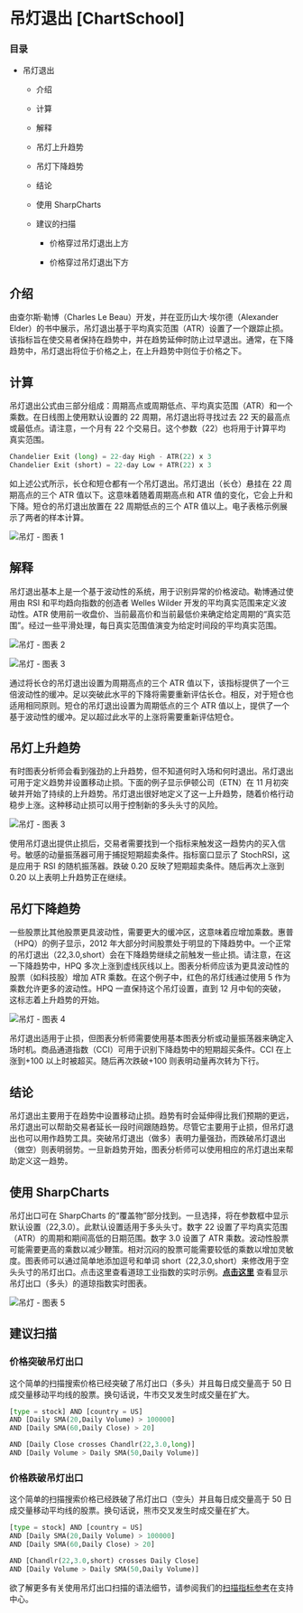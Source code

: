 # 吊灯退出 [ChartSchool]

### 目录

+   吊灯退出

    +   介绍

    +   计算

    +   解释

    +   吊灯上升趋势

    +   吊灯下降趋势

    +   结论

    +   使用 SharpCharts

    +   建议的扫描

        +   价格穿过吊灯退出上方

        +   价格穿过吊灯退出下方

## 介绍

由查尔斯·勒博（Charles Le Beau）开发，并在亚历山大·埃尔德（Alexander Elder）的书中展示，吊灯退出基于平均真实范围（ATR）设置了一个跟踪止损。该指标旨在使交易者保持在趋势中，并在趋势延伸时防止过早退出。通常，在下降趋势中，吊灯退出将位于价格之上，在上升趋势中则位于价格之下。

## 计算

吊灯退出公式由三部分组成：周期高点或周期低点、平均真实范围（ATR）和一个乘数。在日线图上使用默认设置的 22 周期，吊灯退出将寻找过去 22 天的最高点或最低点。请注意，一个月有 22 个交易日。这个参数（22）也将用于计算平均真实范围。

```py
Chandelier Exit (long) = 22-day High - ATR(22) x 3 
Chandelier Exit (short) = 22-day Low + ATR(22) x 3

```

如上述公式所示，长仓和短仓都有一个吊灯退出。吊灯退出（长仓）悬挂在 22 周期高点的三个 ATR 值以下。这意味着随着周期高点和 ATR 值的变化，它会上升和下降。短仓的吊灯退出放置在 22 周期低点的三个 ATR 值以上。电子表格示例展示了两者的样本计算。

![吊灯 - 图表 1](img/a4b196c93ae4d87aafb7745af704556a.jpg "吊灯 - 图表 1")

## 解释

吊灯退出基本上是一个基于波动性的系统，用于识别异常的价格波动。勒博通过使用由 RSI 和平均趋向指数的创造者 Welles Wilder 开发的平均真实范围来定义波动性。ATR 使用前一收盘价、当前最高价和当前最低价来确定给定周期的“真实范围”。经过一些平滑处理，每日真实范围值演变为给定时间段的平均真实范围。

![吊灯 - 图表 2](img/f0c59d68fd54302c52d5cd785496a558.jpg "吊灯 - 图表 2")

![吊灯 - 图表 3](img/96d39fa3e34bdb5e2a2f84b2618e4b3a.jpg "吊灯 - 图表 3")

通过将长仓的吊灯退出设置为周期高点的三个 ATR 值以下，该指标提供了一个三倍波动性的缓冲。足以突破此水平的下降将需要重新评估长仓。相反，对于短仓也适用相同原则。短仓的吊灯退出设置为周期低点的三个 ATR 值以上，提供了一个基于波动性的缓冲。足以超过此水平的上涨将需要重新评估短仓。

## 吊灯上升趋势

有时图表分析师会看到强劲的上升趋势，但不知道何时入场和何时退出。吊灯退出可用于定义趋势并设置移动止损。下面的例子显示伊顿公司（ETN）在 11 月初突破并开始了持续的上升趋势。吊灯退出很好地定义了这一上升趋势，随着价格行动稳步上涨。这种移动止损可以用于控制新的多头头寸的风险。

![吊灯 - 图表 3](img/1dc7b0c15c514bad946f8da487c7ae9c.jpg "吊灯 - 图表 3")

使用吊灯退出提供止损后，交易者需要找到一个指标来触发这一趋势内的买入信号。敏感的动量振荡器可用于捕捉短期超卖条件。指标窗口显示了 StochRSI，这是应用于 RSI 的随机振荡器。跌破 0.20 反映了短期超卖条件。随后再次上涨到 0.20 以上表明上升趋势正在继续。

## 吊灯下降趋势

一些股票比其他股票更具波动性，需要更大的缓冲区，这意味着应增加乘数。惠普（HPQ）的例子显示，2012 年大部分时间股票处于明显的下降趋势中。一个正常的吊灯退出（22,3.0,short）会在下降趋势继续之前触发一些止损。请注意，在这一下降趋势中，HPQ 多次上涨到虚线灰线以上。图表分析师应该为更具波动性的股票（如科技股）增加 ATR 乘数。在这个例子中，红色的吊灯线通过使用 5 作为乘数允许更多的波动性。HPQ 一直保持这个吊灯设置，直到 12 月中旬的突破，这标志着上升趋势的开始。

![吊灯 - 图表 4](img/b8ec251488e2ff0ac402c308feb7b43c.jpg "吊灯 - 图表 4")

吊灯退出适用于止损，但图表分析师需要使用基本图表分析或动量振荡器来确定入场时机。商品通道指数（CCI）可用于识别下降趋势中的短期超买条件。CCI 在上涨到+100 以上时被超买。随后再次跌破+100 则表明动量再次转为下行。

## 结论

吊灯退出主要用于在趋势中设置移动止损。趋势有时会延伸得比我们预期的更远，吊灯退出可以帮助交易者延长一段时间跟随趋势。尽管它主要用于止损，但吊灯退出也可以用作趋势工具。突破吊灯退出（做多）表明力量强劲，而跌破吊灯退出（做空）则表明弱势。一旦新趋势开始，图表分析师可以使用相应的吊灯退出来帮助定义这一趋势。

## 使用 SharpCharts

吊灯出口可在 SharpCharts 的“覆盖物”部分找到。一旦选择，将在参数框中显示默认设置（22,3.0）。此默认设置适用于多头头寸。数字 22 设置了平均真实范围（ATR）的周期和期间高低的日期范围。数字 3.0 设置了 ATR 乘数。波动性股票可能需要更高的乘数以减少鞭策。相对沉闷的股票可能需要较低的乘数以增加灵敏度。图表师可以通过简单地添加逗号和单词 short（22,3.0,short）来修改用于空头头寸的吊灯出口。点击这里查看道琼工业指数的实时示例。**[点击这里](http://stockcharts.com/h-sc/ui?s=$INDU&p=D&b=5&g=0&id=p18499824686&listNum=30&a=299747232 "http://stockcharts.com/h-sc/ui?s=$INDU&p=D&b=5&g=0&id=p18499824686&listNum=30&a=299747232")** 查看显示吊灯出口（多头）的道琼指数实时图表。

![吊灯 - 图表 5](img/07a67424a145f52cb1670a5496c109cf.jpg "吊灯 - 图表 5")

## 建议扫描

### 价格突破吊灯出口

这个简单的扫描搜索价格已经突破了吊灯出口（多头）并且每日成交量高于 50 日成交量移动平均线的股票。换句话说，牛市交叉发生时成交量在扩大。

```py
[type = stock] AND [country = US] 
AND [Daily SMA(20,Daily Volume) > 100000] 
AND [Daily SMA(60,Daily Close) > 20] 

AND [Daily Close crosses Chandlr(22,3.0,long)] 
AND [Daily Volume > Daily SMA(50,Daily Volume)]
```

### 价格跌破吊灯出口

这个简单的扫描搜索价格已经跌破了吊灯出口（空头）并且每日成交量高于 50 日成交量移动平均线的股票。换句话说，熊市交叉发生时成交量在扩大。

```py
[type = stock] AND [country = US] 
AND [Daily SMA(20,Daily Volume) > 100000] 
AND [Daily SMA(60,Daily Close) > 20] 

AND [Chandlr(22,3.0,short) crosses Daily Close] 
AND [Daily Volume > Daily SMA(50,Daily Volume)]
```

欲了解更多有关使用吊灯出口扫描的语法细节，请参阅我们的[扫描指标参考](http://stockcharts.com/docs/doku.php?id=scans:indicators#chandelier_exit_chandlr "http://stockcharts.com/docs/doku.php?id=scans:indicators#chandelier_exit_chandlr")在支持中心。
